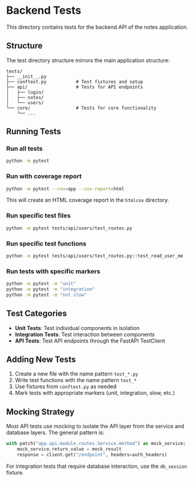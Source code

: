 # Backend Tests

This directory contains tests for the backend API of the notes application.

## Structure

The test directory structure mirrors the main application structure:

```
tests/
├── __init__.py
├── conftest.py           # Test fixtures and setup
├── api/                  # Tests for API endpoints
│   ├── login/
│   ├── notes/
│   └── users/
└── core/                 # Tests for core functionality
    └── ...
```

## Running Tests

### Run all tests

```bash
python -m pytest
```

### Run with coverage report

```bash
python -m pytest --cov=app --cov-report=html
```

This will create an HTML coverage report in the `htmlcov` directory.

### Run specific test files

```bash
python -m pytest tests/api/users/test_routes.py
```

### Run specific test functions

```bash
python -m pytest tests/api/users/test_routes.py::test_read_user_me
```

### Run tests with specific markers

```bash
python -m pytest -m "unit"
python -m pytest -m "integration"
python -m pytest -m "not slow"
```

## Test Categories

- **Unit Tests**: Test individual components in isolation
- **Integration Tests**: Test interaction between components
- **API Tests**: Test API endpoints through the FastAPI TestClient

## Adding New Tests

1. Create a new file with the name pattern `test_*.py`
2. Write test functions with the name pattern `test_*`
3. Use fixtures from `conftest.py` as needed
4. Mark tests with appropriate markers (unit, integration, slow, etc.)

## Mocking Strategy

Most API tests use mocking to isolate the API layer from the service and database layers. The general pattern is:

```python
with patch("app.api.module.routes.Service.method") as mock_service:
    mock_service.return_value = mock_result
    response = client.get("/endpoint", headers=auth_headers)
```

For integration tests that require database interaction, use the `db_session` fixture.
